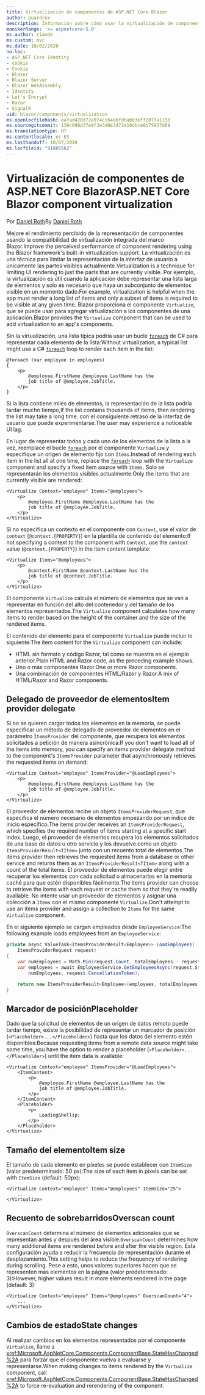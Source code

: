 ```yaml
---
title: Virtualización de componentes de ASP.NET Core Blazor
author: guardrex
description: Información sobre cómo usar la virtualización de componentes en aplicaciones de ASP.NET Core Blazor.
monikerRange: '>= aspnetcore-5.0'
ms.author: riande
ms.custom: mvc
ms.date: 10/02/2020
no-loc:
- ASP.NET Core Identity
- cookie
- Cookie
- Blazor
- Blazor Server
- Blazor WebAssembly
- Identity
- Let's Encrypt
- Razor
- SignalR
uid: blazor/components/virtualization
ms.openlocfilehash: eafad420d72a974cc64ebfd6abb3eff2d73a115d
ms.sourcegitcommit: 139c998d37e9f3e3d0e3d72e10dbce8b75957d89
ms.translationtype: HT
ms.contentlocale: es-ES
ms.lasthandoff: 10/07/2020
ms.locfileid: "91805562"
---
```

# <a name="aspnet-core-no-locblazor-component-virtualization"></a><span data-ttu-id="bd23d-103">Virtualización de componentes de ASP.NET Core Blazor</span><span class="sxs-lookup"><span data-stu-id="bd23d-103">ASP.NET Core Blazor component virtualization</span></span>

<span data-ttu-id="bd23d-104">Por [Daniel Roth](https://github.com/danroth27)</span><span class="sxs-lookup"><span data-stu-id="bd23d-104">By [Daniel Roth](https://github.com/danroth27)</span></span>

<span data-ttu-id="bd23d-105">Mejore el rendimiento percibido de la representación de componentes usando la compatibilidad de virtualización integrada del marco Blazor.</span><span class="sxs-lookup"><span data-stu-id="bd23d-105">Improve the perceived performance of component rendering using the Blazor framework's built-in virtualization support.</span></span> <span data-ttu-id="bd23d-106">La virtualización es una técnica para limitar la representación de la interfaz de usuario a únicamente las partes visibles actualmente.</span><span class="sxs-lookup"><span data-stu-id="bd23d-106">Virtualization is a technique for limiting UI rendering to just the parts that are currently visible.</span></span> <span data-ttu-id="bd23d-107">Por ejemplo, la virtualización es útil cuando la aplicación debe representar una lista larga de elementos y solo es necesario que haya un subconjunto de elementos visible en un momento dado.</span><span class="sxs-lookup"><span data-stu-id="bd23d-107">For example, virtualization is helpful when the app must render a long list of items and only a subset of items is required to be visible at any given time.</span></span> <span data-ttu-id="bd23d-108">Blazor proporciona el componente `Virtualize`, que se puede usar para agregar virtualización a los componentes de una aplicación.</span><span class="sxs-lookup"><span data-stu-id="bd23d-108">Blazor provides the `Virtualize` component that can be used to add virtualization to an app's components.</span></span>

<span data-ttu-id="bd23d-109">Sin la virtualización, una lista típica podría usar un bucle [`foreach`](/dotnet/csharp/language-reference/keywords/foreach-in) de C# para representar cada elemento de la lista:</span><span class="sxs-lookup"><span data-stu-id="bd23d-109">Without virtualization, a typical list might use a C# [`foreach`](/dotnet/csharp/language-reference/keywords/foreach-in) loop to render each item in the list:</span></span>

```razor
@foreach (var employee in employees)
{
    <p>
        @employee.FirstName @employee.LastName has the 
        job title of @employee.JobTitle.
    </p>
}
```

<span data-ttu-id="bd23d-110">Si la lista contiene miles de elementos, la representación de la lista podría tardar mucho tiempo,</span><span class="sxs-lookup"><span data-stu-id="bd23d-110">If the list contains thousands of items, then rendering the list may take a long time.</span></span> <span data-ttu-id="bd23d-111">con el consiguiente retraso de la interfaz de usuario que puede experimentarse.</span><span class="sxs-lookup"><span data-stu-id="bd23d-111">The user may experience a noticeable UI lag.</span></span>

<span data-ttu-id="bd23d-112">En lugar de representar todos y cada uno de los elementos de la lista a la vez, reemplace el bucle [`foreach`](/dotnet/csharp/language-reference/keywords/foreach-in) por el componente `Virtualize` y especifique un origen de elemento fijo con `Items`.</span><span class="sxs-lookup"><span data-stu-id="bd23d-112">Instead of rendering each item in the list all at one time, replace the [`foreach`](/dotnet/csharp/language-reference/keywords/foreach-in) loop with the `Virtualize` component and specify a fixed item source with `Items`.</span></span> <span data-ttu-id="bd23d-113">Solo se representarán los elementos visibles actualmente:</span><span class="sxs-lookup"><span data-stu-id="bd23d-113">Only the items that are currently visible are rendered:</span></span>

```razor
<Virtualize Context="employee" Items="@employees">
    <p>
        @employee.FirstName @employee.LastName has the 
        job title of @employee.JobTitle.
    </p>
</Virtualize>
```

<span data-ttu-id="bd23d-114">Si no especifica un contexto en el componente con `Context`, use el valor de `context` (`@context.{PROPERTY}`) en la plantilla de contenido del elemento:</span><span class="sxs-lookup"><span data-stu-id="bd23d-114">If not specifying a context to the component with `Context`, use the `context` value (`@context.{PROPERTY}`) in the item content template:</span></span>

```razor
<Virtualize Items="@employees">
    <p>
        @context.FirstName @context.LastName has the 
        job title of @context.JobTitle.
    </p>
</Virtualize>
```

<span data-ttu-id="bd23d-115">El componente `Virtualize` calcula el número de elementos que se van a representar en función del alto del contenedor y del tamaño de los elementos representados.</span><span class="sxs-lookup"><span data-stu-id="bd23d-115">The `Virtualize` component calculates how many items to render based on the height of the container and the size of the rendered items.</span></span>

<span data-ttu-id="bd23d-116">El contenido del elemento para el componente `Virtualize` puede incluir lo siguiente:</span><span class="sxs-lookup"><span data-stu-id="bd23d-116">The item content for the `Virtualize` component can include:</span></span>

* <span data-ttu-id="bd23d-117">HTML sin formato y código Razor, tal como se muestra en el ejemplo anterior.</span><span class="sxs-lookup"><span data-stu-id="bd23d-117">Plain HTML and Razor code, as the preceding example shows.</span></span>
* <span data-ttu-id="bd23d-118">Uno o más componentes Razor.</span><span class="sxs-lookup"><span data-stu-id="bd23d-118">One or more Razor components.</span></span>
* <span data-ttu-id="bd23d-119">Una combinación de componentes HTML/Razor y Razor.</span><span class="sxs-lookup"><span data-stu-id="bd23d-119">A mix of HTML/Razor and Razor components.</span></span>

## <a name="item-provider-delegate"></a><span data-ttu-id="bd23d-120">Delegado de proveedor de elementos</span><span class="sxs-lookup"><span data-stu-id="bd23d-120">Item provider delegate</span></span>

<span data-ttu-id="bd23d-121">Si no se quieren cargar todos los elementos en la memoria, se puede especificar un método de delegado de proveedor de elementos en el parámetro `ItemsProvider` del componente, que recupera los elementos solicitados a petición de manera asincrónica:</span><span class="sxs-lookup"><span data-stu-id="bd23d-121">If you don't want to load all of the items into memory, you can specify an items provider delegate method to the component's `ItemsProvider` parameter that asynchronously retrieves the requested items on demand:</span></span>

```razor
<Virtualize Context="employee" ItemsProvider="@LoadEmployees">
    <p>
        @employee.FirstName @employee.LastName has the 
        job title of @employee.JobTitle.
    </p>
</Virtualize>
```

<span data-ttu-id="bd23d-122">El proveedor de elementos recibe un objeto `ItemsProviderRequest`, que especifica el número necesario de elementos empezando por un índice de inicio específico.</span><span class="sxs-lookup"><span data-stu-id="bd23d-122">The items provider receives an `ItemsProviderRequest`, which specifies the required number of items starting at a specific start index.</span></span> <span data-ttu-id="bd23d-123">Luego, el proveedor de elementos recupera los elementos solicitados de una base de datos u otro servicio y los devuelve como un objeto `ItemsProviderResult<TItem>` junto con un recuento total de elementos.</span><span class="sxs-lookup"><span data-stu-id="bd23d-123">The items provider then retrieves the requested items from a database or other service and returns them as an `ItemsProviderResult<TItem>` along with a count of the total items.</span></span> <span data-ttu-id="bd23d-124">El proveedor de elementos puede elegir entre recuperar los elementos con cada solicitud o almacenarlos en la memoria caché para que estén disponibles fácilmente.</span><span class="sxs-lookup"><span data-stu-id="bd23d-124">The items provider can choose to retrieve the items with each request or cache them so that they're readily available.</span></span> <span data-ttu-id="bd23d-125">No intente usar un proveedor de elementos y asignar una colección a `Items` con el mismo componente `Virtualize`.</span><span class="sxs-lookup"><span data-stu-id="bd23d-125">Don't attempt to use an items provider and assign a collection to `Items` for the same `Virtualize` component.</span></span>

<span data-ttu-id="bd23d-126">En el siguiente ejemplo se cargan empleados desde `EmployeeService`:</span><span class="sxs-lookup"><span data-stu-id="bd23d-126">The following example loads employees from an `EmployeeService`:</span></span>

```csharp
private async ValueTask<ItemsProviderResult<Employee>> LoadEmployees(
    ItemsProviderRequest request)
{
    var numEmployees = Math.Min(request.Count, totalEmployees - request.StartIndex);
    var employees = await EmployeesService.GetEmployeesAsync(request.StartIndex, 
        numEmployees, request.CancellationToken);

    return new ItemsProviderResult<Employee>(employees, totalEmployees);
}
```

## <a name="placeholder"></a><span data-ttu-id="bd23d-127">Marcador de posición</span><span class="sxs-lookup"><span data-stu-id="bd23d-127">Placeholder</span></span>

<span data-ttu-id="bd23d-128">Dado que la solicitud de elementos de un origen de datos remoto puede tardar tiempo, existe la posibilidad de representar un marcador de posición (`<Placeholder>...</Placeholder>`) hasta que los datos del elemento estén disponibles:</span><span class="sxs-lookup"><span data-stu-id="bd23d-128">Because requesting items from a remote data source might take some time, you have the option to render a placeholder (`<Placeholder>...</Placeholder>`) until the item data is available:</span></span>

```razor
<Virtualize Context="employee" ItemsProvider="@LoadEmployees">
    <ItemContent>
        <p>
            @employee.FirstName @employee.LastName has the 
            job title of @employee.JobTitle.
        </p>
    </ItemContent>
    <Placeholder>
        <p>
            Loading&hellip;
        </p>
    </Placeholder>
</Virtualize>
```

## <a name="item-size"></a><span data-ttu-id="bd23d-129">Tamaño del elemento</span><span class="sxs-lookup"><span data-stu-id="bd23d-129">Item size</span></span>

<span data-ttu-id="bd23d-130">El tamaño de cada elemento en píxeles se puede establecer con `ItemSize` (valor predeterminado: 50 px):</span><span class="sxs-lookup"><span data-stu-id="bd23d-130">The size of each item in pixels can be set with `ItemSize` (default: 50px):</span></span>

```razor
<Virtualize Context="employee" Items="@employees" ItemSize="25">
    ...
</Virtualize>
```

## <a name="overscan-count"></a><span data-ttu-id="bd23d-131">Recuento de sobrebarridos</span><span class="sxs-lookup"><span data-stu-id="bd23d-131">Overscan count</span></span>

<span data-ttu-id="bd23d-132">`OverscanCount` determina el número de elementos adicionales que se representan antes y después del área visible.</span><span class="sxs-lookup"><span data-stu-id="bd23d-132">`OverscanCount` determines how many additional items are rendered before and after the visible region.</span></span> <span data-ttu-id="bd23d-133">Esta configuración ayuda a reducir la frecuencia de representación durante el desplazamiento.</span><span class="sxs-lookup"><span data-stu-id="bd23d-133">This setting helps to reduce the frequency of rendering during scrolling.</span></span> <span data-ttu-id="bd23d-134">Pese a esto, unos valores superiores hacen que se representen más elementos en la página (valor predeterminado: 3):</span><span class="sxs-lookup"><span data-stu-id="bd23d-134">However, higher values result in more elements rendered in the page (default: 3):</span></span>

```razor
<Virtualize Context="employee" Items="@employees" OverscanCount="4">
    ...
</Virtualize>
```

## <a name="state-changes"></a><span data-ttu-id="bd23d-135">Cambios de estado</span><span class="sxs-lookup"><span data-stu-id="bd23d-135">State changes</span></span>

<span data-ttu-id="bd23d-136">Al realizar cambios en los elementos representados por el componente `Virtualize`, llame a <xref:Microsoft.AspNetCore.Components.ComponentBase.StateHasChanged%2A> para forzar que el componente vuelva a evaluarse y representarse.</span><span class="sxs-lookup"><span data-stu-id="bd23d-136">When making changes to items rendered by the `Virtualize` component, call <xref:Microsoft.AspNetCore.Components.ComponentBase.StateHasChanged%2A> to force re-evaluation and rerendering of the component.</span></span>
